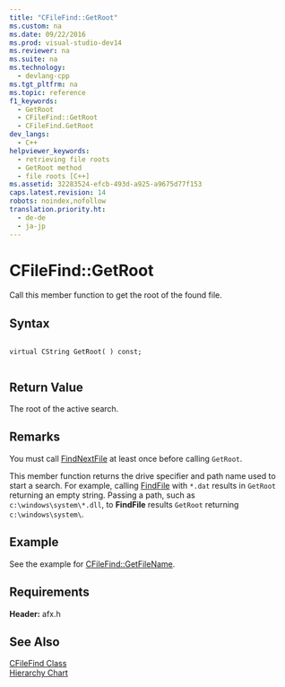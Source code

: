 ```yaml
---
title: "CFileFind::GetRoot"
ms.custom: na
ms.date: 09/22/2016
ms.prod: visual-studio-dev14
ms.reviewer: na
ms.suite: na
ms.technology: 
  - devlang-cpp
ms.tgt_pltfrm: na
ms.topic: reference
f1_keywords: 
  - GetRoot
  - CFileFind::GetRoot
  - CFileFind.GetRoot
dev_langs: 
  - C++
helpviewer_keywords: 
  - retrieving file roots
  - GetRoot method
  - file roots [C++]
ms.assetid: 32283524-efcb-493d-a925-a9675d77f153
caps.latest.revision: 14
robots: noindex,nofollow
translation.priority.ht: 
  - de-de
  - ja-jp
---
```

# CFileFind::GetRoot
Call this member function to get the root of the found file.  
  
## Syntax  
  
```  
  
virtual CString GetRoot( ) const;  
  
```  
  
## Return Value  
 The root of the active search.  
  
## Remarks  
 You must call [FindNextFile](../vs140/cfilefind--findnextfile.md) at least once before calling `GetRoot`.  
  
 This member function returns the drive specifier and path name used to start a search. For example, calling [FindFile](../vs140/cfilefind--findfile.md) with `*.dat` results in `GetRoot` returning an empty string. Passing a path, such as `c:\windows\system\*.dll`, to **FindFile** results `GetRoot` returning `c:\windows\system\`.  
  
## Example  
 See the example for [CFileFind::GetFileName](../vs140/cfilefind--getfilename.md).  
  
## Requirements  
 **Header:** afx.h  
  
## See Also  
 [CFileFind Class](../vs140/cfilefind-class.md)   
 [Hierarchy Chart](../vs140/hierarchy-chart.md)